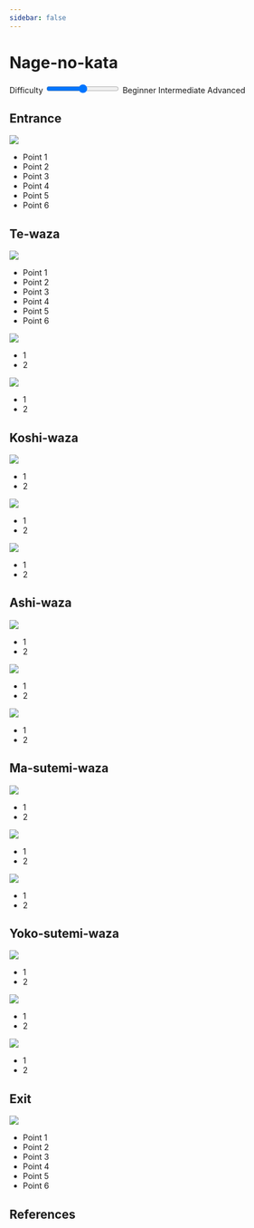 ```yaml
---
sidebar: false
---
```


# Nage-no-kata

<div class="relative my-6">
  <label for="difficulty" class="sr-only">Difficulty</label>
  <input id="difficulty" type="range" min="1" max="3" step="1" class="w-full h-2 bg-gray-200 rounded-lg appearance-none cursor-pointer dark:bg-gray-700" v-model="level" />
  <span class="text-sm text-gray-500 dark:text-gray-400 absolute start-0 -bottom-6">Beginner</span>
  <span class="text-sm text-gray-500 dark:text-gray-400 absolute start-1/2 -translate-x-1/2 rtl:translate-x-1/2 -bottom-6">Intermediate</span>
  <span class="text-sm text-gray-500 dark:text-gray-400 absolute end-0 -bottom-6">Advanced</span>
</div>

## Entrance

<div class="technique-layout">
  <img src="https://placehold.co/600x400" />
  <ul>
      <li>Point 1</li>
      <li>Point 2</li>
      <li :class="level < 2 ? 'exclude' : ''">Point 3</li>
      <li :class="level < 2 ? 'exclude' : ''">Point 4</li>
      <li :class="level < 3 ? 'exclude' : ''">Point 5</li>
      <li :class="level < 3 ? 'exclude' : ''">Point 6</li>
  </ul>
</div>

## Te-waza

<div class="technique-layout">
  <img src="https://placehold.co/600x400?text=Uki-otoshi" />
  <ul>
      <li>Point 1</li>
      <li>Point 2</li>
      <li :class="level < 2 ? 'exclude' : ''">Point 3</li>
      <li :class="level < 2 ? 'exclude' : ''">Point 4</li>
      <li :class="level < 3 ? 'exclude' : ''">Point 5</li>
      <li :class="level < 3 ? 'exclude' : ''">Point 6</li>
  </ul>
  <img src="https://placehold.co/600x400?text=Seoi-nage" />
  <ul>
      <li>1</li>
      <li>2</li>
  </ul>
  <img src="https://placehold.co/600x400?text=Kata-guruma" />
  <ul>
      <li>1</li>
      <li>2</li>
  </ul>
</div>

## Koshi-waza
<div class="technique-layout">
  <img src="https://placehold.co/600x400?text=Uki-goshi" />
  <ul>
      <li >1</li>
      <li>2</li>
  </ul>
  <img src="https://placehold.co/600x400?text=Harai-goshi" />
  <ul>
      <li>1</li>
      <li>2</li>
  </ul>
  <img src="https://placehold.co/600x400?text=Tsuri-komi-goshi" />
  <ul>
      <li>1</li>
      <li>2</li>
  </ul>
</div>

## Ashi-waza

<div class="technique-layout">
  <img src="https://placehold.co/600x400?text=Okuri-ashi-harai"/>
  <ul>
      <li>1</li>
      <li>2</li>
  </ul>
  <img src="https://placehold.co/600x400?text=Sasae-tsurikomi-ashi"/>
  <ul>
      <li>1</li>
      <li>2</li>
  </ul>
  <img src="https://placehold.co/600x400?text=Uchi-mata"/>
  <ul>
      <li>1</li>
      <li>2</li>
  </ul>
</div>

## Ma-sutemi-waza

<div class="technique-layout">
  <img src="https://placehold.co/600x400?text=Tomoe-nage"/>
  <ul>
      <li>1</li>
      <li>2</li>
  </ul>
  <img src="https://placehold.co/600x400?text=Ura-nage"/>
  <ul>
      <li>1</li>
      <li>2</li>
  </ul>
  <img src="https://placehold.co/600x400?text=Sumi-gaeshi"/>
  <ul>
      <li>1</li>
      <li>2</li>
  </ul>
</div>

## Yoko-sutemi-waza

<div class="technique-layout">
  <img src="https://placehold.co/600x400?text=Yoko-gake"/>
  <ul>
      <li>1</li>
      <li>2</li>
  </ul>
  <img src="https://placehold.co/600x400?text=Yoko-guruma"/>
  <ul>
      <li>1</li>
      <li>2</li>
  </ul>
  <img src="https://placehold.co/600x400?text=Uki-waza"/>
  <ul>
      <li>1</li>
      <li>2</li>
  </ul>
</div>

## Exit

<div class="technique-layout">
  <img src="https://placehold.co/600x400" />
  <ul>
      <li>Point 1</li>
      <li>Point 2</li>
      <li :class="level < 2 ? 'exclude' : ''">Point 3</li>
      <li :class="level < 2 ? 'exclude' : ''">Point 4</li>
      <li :class="level < 3 ? 'exclude' : ''">Point 5</li>
      <li :class="level < 3 ? 'exclude' : ''">Point 6</li>
  </ul>
</div>

## References

<script setup>
import { ref } from 'vue';

const level = ref(1);
</script>

<style lang="pcss">
.technique-layout {
  @apply grid gap-4 pt-8;
}
@media (min-width: 768px) {
  .technique-layout {
    @apply grid-cols-2;
  }
}
@media (min-width: 1600px) {
  .technique-layout {
    grid-template-columns: 600px 1fr;
  }
}
.exclude {
  @apply opacity-50;
}
</style>